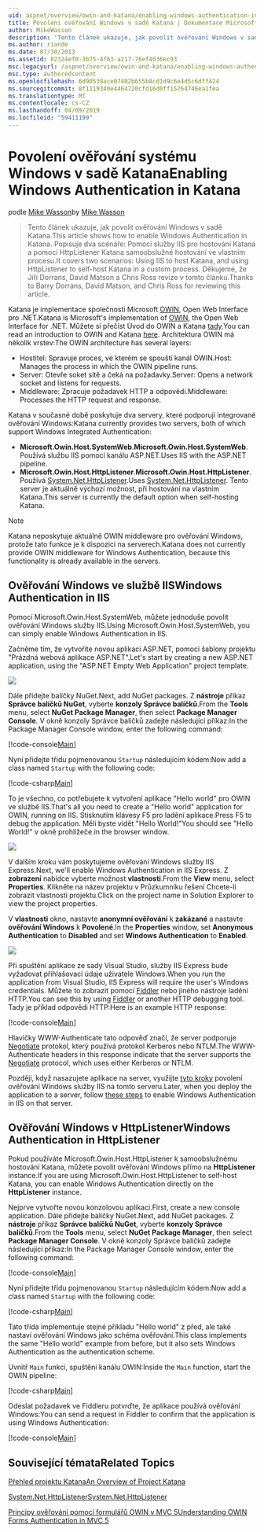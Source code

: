 ```yaml
---
uid: aspnet/overview/owin-and-katana/enabling-windows-authentication-in-katana
title: Povolení ověřování Windows v sadě Katana | Dokumentace Microsoftu
author: MikeWasson
description: 'Tento článek ukazuje, jak povolit ověřování Windows v sadě Katana. Popisuje dva scénáře: Pomocí služby IIS pro hostování Katana a pomocí HttpListener k samoobslužnému hostování Kat...'
ms.author: riande
ms.date: 07/30/2013
ms.assetid: 82324ef0-3b75-4f63-a217-76ef4036ec93
msc.legacyurl: /aspnet/overview/owin-and-katana/enabling-windows-authentication-in-katana
msc.type: authoredcontent
ms.openlocfilehash: 6d90538ace07402b655b8cd1d9c6e4d5c6dff424
ms.sourcegitcommit: 0f1119340e4464720cfd16d0ff15764746ea1fea
ms.translationtype: MT
ms.contentlocale: cs-CZ
ms.lasthandoff: 04/09/2019
ms.locfileid: "59411199"
---
```

# <a name="enabling-windows-authentication-in-katana"></a><span data-ttu-id="c3bea-104">Povolení ověřování systému Windows v sadě Katana</span><span class="sxs-lookup"><span data-stu-id="c3bea-104">Enabling Windows Authentication in Katana</span></span>

<span data-ttu-id="c3bea-105">podle [Mike Wasson](https://github.com/MikeWasson)</span><span class="sxs-lookup"><span data-stu-id="c3bea-105">by [Mike Wasson](https://github.com/MikeWasson)</span></span>

> <span data-ttu-id="c3bea-106">Tento článek ukazuje, jak povolit ověřování Windows v sadě Katana.</span><span class="sxs-lookup"><span data-stu-id="c3bea-106">This article shows how to enable Windows Authentication in Katana.</span></span> <span data-ttu-id="c3bea-107">Popisuje dva scénáře: Pomocí služby IIS pro hostování Katana a pomocí HttpListener Katana samoobslužné hostování ve vlastním procesu.</span><span class="sxs-lookup"><span data-stu-id="c3bea-107">It covers two scenarios: Using IIS to host Katana, and using HttpListener to self-host Katana in a custom process.</span></span> <span data-ttu-id="c3bea-108">Děkujeme, že Jiří Dorrans, David Matson a Chris Ross revize v tomto článku.</span><span class="sxs-lookup"><span data-stu-id="c3bea-108">Thanks to Barry Dorrans, David Matson, and Chris Ross for reviewing this article.</span></span>


<span data-ttu-id="c3bea-109">Katana je implementace společnosti Microsoft [OWIN](http://owin.org/), Open Web Interface pro .NET.</span><span class="sxs-lookup"><span data-stu-id="c3bea-109">Katana is Microsoft's implementation of [OWIN](http://owin.org/), the Open Web Interface for .NET.</span></span> <span data-ttu-id="c3bea-110">Můžete si přečíst Úvod do OWIN a Katana [tady](an-overview-of-project-katana.md).</span><span class="sxs-lookup"><span data-stu-id="c3bea-110">You can read an introduction to OWIN and Katana [here](an-overview-of-project-katana.md).</span></span> <span data-ttu-id="c3bea-111">Architektura OWIN má několik vrstev:</span><span class="sxs-lookup"><span data-stu-id="c3bea-111">The OWIN architecture has several layers:</span></span>

- <span data-ttu-id="c3bea-112">Hostitel: Spravuje proces, ve kterém se spouští kanál OWIN.</span><span class="sxs-lookup"><span data-stu-id="c3bea-112">Host: Manages the process in which the OWIN pipeline runs.</span></span>
- <span data-ttu-id="c3bea-113">Server: Otevře soket sítě a čeká na požadavky.</span><span class="sxs-lookup"><span data-stu-id="c3bea-113">Server: Opens a network socket and listens for requests.</span></span>
- <span data-ttu-id="c3bea-114">Middleware: Zpracuje požadavek HTTP a odpovědí.</span><span class="sxs-lookup"><span data-stu-id="c3bea-114">Middleware: Processes the HTTP request and response.</span></span>

<span data-ttu-id="c3bea-115">Katana v současné době poskytuje dva servery, které podporují integrované ověřování Windows:</span><span class="sxs-lookup"><span data-stu-id="c3bea-115">Katana currently provides two servers, both of which support Windows Integrated Authentication:</span></span>

- <span data-ttu-id="c3bea-116">**Microsoft.Owin.Host.SystemWeb**.</span><span class="sxs-lookup"><span data-stu-id="c3bea-116">**Microsoft.Owin.Host.SystemWeb**.</span></span> <span data-ttu-id="c3bea-117">Používá službu IIS pomocí kanálu ASP.NET.</span><span class="sxs-lookup"><span data-stu-id="c3bea-117">Uses IIS with the ASP.NET pipeline.</span></span>
- <span data-ttu-id="c3bea-118">**Microsoft.Owin.Host.HttpListener**.</span><span class="sxs-lookup"><span data-stu-id="c3bea-118">**Microsoft.Owin.Host.HttpListener**.</span></span> <span data-ttu-id="c3bea-119">Používá [System.Net.HttpListener](https://msdn.microsoft.com/library/system.net.httplistener.aspx).</span><span class="sxs-lookup"><span data-stu-id="c3bea-119">Uses [System.Net.HttpListener](https://msdn.microsoft.com/library/system.net.httplistener.aspx).</span></span> <span data-ttu-id="c3bea-120">Tento server je aktuálně výchozí možnost, při hostování na vlastním Katana.</span><span class="sxs-lookup"><span data-stu-id="c3bea-120">This server is currently the default option when self-hosting Katana.</span></span>

> [!NOTE]
> <span data-ttu-id="c3bea-121">Katana neposkytuje aktuálně OWIN middleware pro ověřování Windows, protože tato funkce je k dispozici na serverech.</span><span class="sxs-lookup"><span data-stu-id="c3bea-121">Katana does not currently provide OWIN middleware for Windows Authentication, because this functionality is already available in the servers.</span></span>

## <a name="windows-authentication-in-iis"></a><span data-ttu-id="c3bea-122">Ověřování Windows ve službě IIS</span><span class="sxs-lookup"><span data-stu-id="c3bea-122">Windows Authentication in IIS</span></span>

<span data-ttu-id="c3bea-123">Pomocí Microsoft.Owin.Host.SystemWeb, můžete jednoduše povolit ověřování Windows služby IIS.</span><span class="sxs-lookup"><span data-stu-id="c3bea-123">Using Microsoft.Owin.Host.SystemWeb, you can simply enable Windows Authentication in IIS.</span></span>

<span data-ttu-id="c3bea-124">Začněme tím, že vytvoříte novou aplikaci ASP.NET, pomocí šablony projektu "Prázdná webová aplikace ASP.NET".</span><span class="sxs-lookup"><span data-stu-id="c3bea-124">Let's start by creating a new ASP.NET application, using the "ASP.NET Empty Web Application" project template.</span></span>

![](enabling-windows-authentication-in-katana/_static/image1.png)

<span data-ttu-id="c3bea-125">Dále přidejte balíčky NuGet.</span><span class="sxs-lookup"><span data-stu-id="c3bea-125">Next, add NuGet packages.</span></span> <span data-ttu-id="c3bea-126">Z **nástroje** příkaz **Správce balíčků NuGet**, vyberte **konzoly Správce balíčků**.</span><span class="sxs-lookup"><span data-stu-id="c3bea-126">From the **Tools** menu, select **NuGet Package Manager**, then select **Package Manager Console**.</span></span> <span data-ttu-id="c3bea-127">V okně konzoly Správce balíčků zadejte následující příkaz:</span><span class="sxs-lookup"><span data-stu-id="c3bea-127">In the Package Manager Console window, enter the following command:</span></span>

[!code-console[Main](enabling-windows-authentication-in-katana/samples/sample1.cmd)]

<span data-ttu-id="c3bea-128">Nyní přidejte třídu pojmenovanou `Startup` následujícím kódem:</span><span class="sxs-lookup"><span data-stu-id="c3bea-128">Now add a class named `Startup` with the following code:</span></span>

[!code-csharp[Main](enabling-windows-authentication-in-katana/samples/sample2.cs)]

<span data-ttu-id="c3bea-129">To je všechno, co potřebujete k vytvoření aplikace "Hello world" pro OWIN ve službě IIS.</span><span class="sxs-lookup"><span data-stu-id="c3bea-129">That's all you need to create a "Hello world" application for OWIN, running on IIS.</span></span> <span data-ttu-id="c3bea-130">Stisknutím klávesy F5 pro ladění aplikace.</span><span class="sxs-lookup"><span data-stu-id="c3bea-130">Press F5 to debug the application.</span></span> <span data-ttu-id="c3bea-131">Měli byste vidět "Hello World!"</span><span class="sxs-lookup"><span data-stu-id="c3bea-131">You should see "Hello World!"</span></span> <span data-ttu-id="c3bea-132">v okně prohlížeče.</span><span class="sxs-lookup"><span data-stu-id="c3bea-132">in the browser window.</span></span>

![](enabling-windows-authentication-in-katana/_static/image2.png)

<span data-ttu-id="c3bea-133">V dalším kroku vám poskytujeme ověřování Windows služby IIS Express.</span><span class="sxs-lookup"><span data-stu-id="c3bea-133">Next, we'll enable Windows Authentication in IIS Express.</span></span> <span data-ttu-id="c3bea-134">Z **zobrazení** nabídce vyberte možnost **vlastnosti**.</span><span class="sxs-lookup"><span data-stu-id="c3bea-134">From the **View** menu, select **Properties**.</span></span> <span data-ttu-id="c3bea-135">Klikněte na název projektu v Průzkumníku řešení Chcete-li zobrazit vlastnosti projektu.</span><span class="sxs-lookup"><span data-stu-id="c3bea-135">Click on the project name in Solution Explorer to view the project properties.</span></span>

<span data-ttu-id="c3bea-136">V **vlastnosti** okno, nastavte **anonymní ověřování** k **zakázané** a nastavte **ověřování Windows** k  **Povolené**.</span><span class="sxs-lookup"><span data-stu-id="c3bea-136">In the **Properties** window, set **Anonymous Authentication** to **Disabled** and set **Windows Authentication** to **Enabled**.</span></span>

![](enabling-windows-authentication-in-katana/_static/image3.png)

<span data-ttu-id="c3bea-137">Při spuštění aplikace ze sady Visual Studio, služby IIS Express bude vyžadovat přihlašovací údaje uživatele Windows.</span><span class="sxs-lookup"><span data-stu-id="c3bea-137">When you run the application from Visual Studio, IIS Express will require the user's Windows credentials.</span></span> <span data-ttu-id="c3bea-138">Můžete to zobrazit pomocí [Fiddler](http://fiddler2.com/home) nebo jiného nástroje ladění HTTP.</span><span class="sxs-lookup"><span data-stu-id="c3bea-138">You can see this by using [Fiddler](http://fiddler2.com/home) or another HTTP debugging tool.</span></span> <span data-ttu-id="c3bea-139">Tady je příklad odpovědi HTTP:</span><span class="sxs-lookup"><span data-stu-id="c3bea-139">Here is an example HTTP response:</span></span>

[!code-console[Main](enabling-windows-authentication-in-katana/samples/sample3.cmd?highlight=1,5-6)]

<span data-ttu-id="c3bea-140">Hlavičky WWW-Authenticate tato odpověď značí, že server podporuje [Negotiate](http://www.ietf.org/rfc/rfc4559.txt) protokol, který používá protokol Kerberos nebo NTLM.</span><span class="sxs-lookup"><span data-stu-id="c3bea-140">The WWW-Authenticate headers in this response indicate that the server supports the [Negotiate](http://www.ietf.org/rfc/rfc4559.txt) protocol, which uses either Kerberos or NTLM.</span></span>

<span data-ttu-id="c3bea-141">Později, když nasazujete aplikace na server, využijte [tyto kroky](https://www.iis.net/configreference/system.webserver/security/authentication/windowsauthentication) povolení ověřování Windows služby IIS na tomto serveru.</span><span class="sxs-lookup"><span data-stu-id="c3bea-141">Later, when you deploy the application to a server, follow [these steps](https://www.iis.net/configreference/system.webserver/security/authentication/windowsauthentication) to enable Windows Authentication in IIS on that server.</span></span>

## <a name="windows-authentication-in-httplistener"></a><span data-ttu-id="c3bea-142">Ověřování Windows v HttpListener</span><span class="sxs-lookup"><span data-stu-id="c3bea-142">Windows Authentication in HttpListener</span></span>

<span data-ttu-id="c3bea-143">Pokud používáte Microsoft.Owin.Host.HttpListener k samoobslužnému hostování Katana, můžete povolit ověřování Windows přímo na **HttpListener** instance.</span><span class="sxs-lookup"><span data-stu-id="c3bea-143">If you are using Microsoft.Owin.Host.HttpListener to self-host Katana, you can enable Windows Authentication directly on the **HttpListener** instance.</span></span>

<span data-ttu-id="c3bea-144">Nejprve vytvořte novou konzolovou aplikaci.</span><span class="sxs-lookup"><span data-stu-id="c3bea-144">First, create a new console application.</span></span> <span data-ttu-id="c3bea-145">Dále přidejte balíčky NuGet.</span><span class="sxs-lookup"><span data-stu-id="c3bea-145">Next, add NuGet packages.</span></span> <span data-ttu-id="c3bea-146">Z **nástroje** příkaz **Správce balíčků NuGet**, vyberte **konzoly Správce balíčků**.</span><span class="sxs-lookup"><span data-stu-id="c3bea-146">From the **Tools** menu, select **NuGet Package Manager**, then select **Package Manager Console**.</span></span> <span data-ttu-id="c3bea-147">V okně konzoly Správce balíčků zadejte následující příkaz:</span><span class="sxs-lookup"><span data-stu-id="c3bea-147">In the Package Manager Console window, enter the following command:</span></span>

[!code-console[Main](enabling-windows-authentication-in-katana/samples/sample4.cmd)]

<span data-ttu-id="c3bea-148">Nyní přidejte třídu pojmenovanou `Startup` následujícím kódem:</span><span class="sxs-lookup"><span data-stu-id="c3bea-148">Now add a class named `Startup` with the following code:</span></span>

[!code-csharp[Main](enabling-windows-authentication-in-katana/samples/sample5.cs)]

<span data-ttu-id="c3bea-149">Tato třída implementuje stejné příkladu "Hello world" z před, ale také nastaví ověřování Windows jako schéma ověřování.</span><span class="sxs-lookup"><span data-stu-id="c3bea-149">This class implements the same "Hello world" example from before, but it also sets Windows Authentication as the authentication scheme.</span></span>

<span data-ttu-id="c3bea-150">Uvnitř `Main` funkci, spuštění kanálu OWIN:</span><span class="sxs-lookup"><span data-stu-id="c3bea-150">Inside the `Main` function, start the OWIN pipeline:</span></span>

[!code-csharp[Main](enabling-windows-authentication-in-katana/samples/sample6.cs)]

<span data-ttu-id="c3bea-151">Odeslat požadavek ve Fiddleru potvrďte, že aplikace používá ověřování Windows:</span><span class="sxs-lookup"><span data-stu-id="c3bea-151">You can send a request in Fiddler to confirm that the application is using Windows Authentication:</span></span>

[!code-console[Main](enabling-windows-authentication-in-katana/samples/sample7.cmd?highlight=1,4-5)]

## <a name="related-topics"></a><span data-ttu-id="c3bea-152">Související témata</span><span class="sxs-lookup"><span data-stu-id="c3bea-152">Related Topics</span></span>

[<span data-ttu-id="c3bea-153">Přehled projektu Katana</span><span class="sxs-lookup"><span data-stu-id="c3bea-153">An Overview of Project Katana</span></span>](an-overview-of-project-katana.md)

[<span data-ttu-id="c3bea-154">System.Net.HttpListener</span><span class="sxs-lookup"><span data-stu-id="c3bea-154">System.Net.HttpListener</span></span>](https://msdn.microsoft.com/library/system.net.httplistener.aspx)

[<span data-ttu-id="c3bea-155">Principy ověřování pomocí formulářů OWIN v MVC 5</span><span class="sxs-lookup"><span data-stu-id="c3bea-155">Understanding OWIN Forms Authentication in MVC 5</span></span>](https://blogs.msdn.com/b/webdev/archive/2013/07/03/understanding-owin-forms-authentication-in-mvc-5.aspx)
